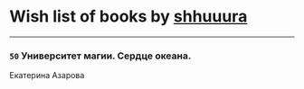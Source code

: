 # Wish list of books by [shhuuura](http://vk.com/id487658183)
---

### `50` Университет магии. Сердце океана.
Екатерина Азарова

